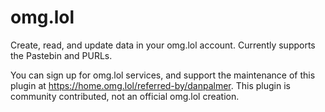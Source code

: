# omg.lol

Create, read, and update data in your omg.lol account. Currently supports the
Pastebin and PURLs.

You can sign up for omg.lol services, and support the maintenance of this plugin
at https://home.omg.lol/referred-by/danpalmer. This plugin is community
contributed, not an official omg.lol creation.
